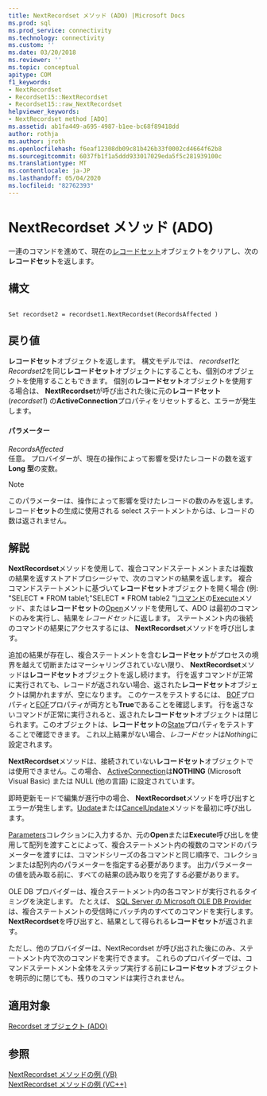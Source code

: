 ```yaml
---
title: NextRecordset メソッド (ADO) |Microsoft Docs
ms.prod: sql
ms.prod_service: connectivity
ms.technology: connectivity
ms.custom: ''
ms.date: 03/20/2018
ms.reviewer: ''
ms.topic: conceptual
apitype: COM
f1_keywords:
- NextRecordset
- Recordset15::NextRecordset
- Recordset15::raw_NextRecordset
helpviewer_keywords:
- NextRecordset method [ADO]
ms.assetid: ab1fa449-a695-4987-b1ee-bc68f89418dd
author: rothja
ms.author: jroth
ms.openlocfilehash: f6eaf12308db09c81b426b33f0002cd4664f62b8
ms.sourcegitcommit: 6037fb1f1a5ddd933017029eda5f5c281939100c
ms.translationtype: MT
ms.contentlocale: ja-JP
ms.lasthandoff: 05/04/2020
ms.locfileid: "82762393"
---
```

# <a name="nextrecordset-method-ado"></a>NextRecordset メソッド (ADO)
一連のコマンドを進めて、現在の[レコードセット](../../../ado/reference/ado-api/recordset-object-ado.md)オブジェクトをクリアし、次の**レコードセット**を返します。  
  
## <a name="syntax"></a>構文  
  
```  
  
Set recordset2 = recordset1.NextRecordset(RecordsAffected )  
```  
  
## <a name="return-value"></a>戻り値  
 **レコードセット**オブジェクトを返します。 構文モデルでは、 *recordset1*と*Recordset2*を同じ**レコードセット**オブジェクトにすることも、個別のオブジェクトを使用することもできます。 個別の**レコードセット**オブジェクトを使用する場合は、 **NextRecordset**が呼び出された後に元の**レコードセット**(*recordset1*) の**ActiveConnection**プロパティをリセットすると、エラーが発生します。  
  
#### <a name="parameters"></a>パラメーター  
 *RecordsAffected*  
 任意。 プロバイダーが、現在の操作によって影響を受けたレコードの数を返す**Long 型**の変数。  
  
> [!NOTE]
>  このパラメーターは、操作によって影響を受けたレコードの数のみを返します。レコード**セット**の生成に使用される select ステートメントからは、レコードの数は返されません。  
  
## <a name="remarks"></a>解説  
 **NextRecordset**メソッドを使用して、複合コマンドステートメントまたは複数の結果を返すストアドプロシージャで、次のコマンドの結果を返します。 複合コマンドステートメントに基づいて**レコードセット**オブジェクトを開く場合 (例: "SELECT \* FROM table1;"SELECT \* FROM table2 ")[コマンド](../../../ado/reference/ado-api/command-object-ado.md)の[Execute](../../../ado/reference/ado-api/execute-method-ado-command.md)メソッド、または**レコードセット**の[Open](../../../ado/reference/ado-api/open-method-ado-recordset.md)メソッドを使用して、ADO は最初のコマンドのみを実行し、結果を*レコードセット*に返します。 ステートメント内の後続のコマンドの結果にアクセスするには、 **NextRecordset**メソッドを呼び出します。  
  
 追加の結果が存在し、複合ステートメントを含む**レコードセット**がプロセスの境界を越えて切断またはマーシャリングされていない限り、 **NextRecordset**メソッドは**レコードセット**オブジェクトを返し続けます。 行を返すコマンドが正常に実行されても、レコードが返されない場合、返された**レコードセット**オブジェクトは開かれますが、空になります。 このケースをテストするには、 [BOF](../../../ado/reference/ado-api/bof-eof-properties-ado.md)プロパティと[EOF](../../../ado/reference/ado-api/bof-eof-properties-ado.md)プロパティが両方とも**True**であることを確認します。 行を返さないコマンドが正常に実行されると、返された**レコードセット**オブジェクトは閉じられます。このオブジェクトは、**レコードセット**の[State](../../../ado/reference/ado-api/state-property-ado.md)プロパティをテストすることで確認できます。 これ以上結果がない場合、*レコードセット*は*Nothing*に設定されます。  
  
 **NextRecordset**メソッドは、接続されていない**レコードセット**オブジェクトでは使用できません。この場合、 [ActiveConnection](../../../ado/reference/ado-api/activeconnection-property-ado.md)は**NOTHING** (Microsoft Visual Basic) または NULL (他の言語) に設定されています。  
  
 即時更新モードで編集が進行中の場合、 **NextRecordset**メソッドを呼び出すとエラーが発生します。[Update](../../../ado/reference/ado-api/update-method.md)または[CancelUpdate](../../../ado/reference/ado-api/cancelupdate-method-ado.md)メソッドを最初に呼び出します。  
  
 [Parameters](../../../ado/reference/ado-api/parameters-collection-ado.md)コレクションに入力するか、元の**Open**または**Execute**呼び出しを使用して配列を渡すことによって、複合ステートメント内の複数のコマンドのパラメーターを渡すには、コマンドシリーズの各コマンドと同じ順序で、コレクションまたは配列内のパラメーターを指定する必要があります。 出力パラメーターの値を読み取る前に、すべての結果の読み取りを完了する必要があります。  
  
 OLE DB プロバイダーは、複合ステートメント内の各コマンドが実行されるタイミングを決定します。 たとえば、 [SQL Server の Microsoft OLE DB Provider](../../../ado/guide/appendixes/microsoft-ole-db-provider-for-sql-server.md)は、複合ステートメントの受信時にバッチ内のすべてのコマンドを実行します。 **NextRecordset**を呼び出すと、結果として得られる**レコードセット**が返されます。  
  
 ただし、他のプロバイダーは、NextRecordset が呼び出された後にのみ、ステートメント内で次のコマンドを実行できます。 これらのプロバイダーでは、コマンドステートメント全体をステップ実行する前に**レコードセット**オブジェクトを明示的に閉じても、残りのコマンドは実行されません。  
  
## <a name="applies-to"></a>適用対象  
 [Recordset オブジェクト (ADO)](../../../ado/reference/ado-api/recordset-object-ado.md)  
  
## <a name="see-also"></a>参照  
 [NextRecordset メソッドの例 (VB)](../../../ado/reference/ado-api/nextrecordset-method-example-vb.md)   
 [NextRecordset メソッドの例 (VC++)](../../../ado/reference/ado-api/nextrecordset-method-example-vc.md)   
